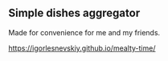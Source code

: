 ## Simple dishes aggregator

Made for convenience for me and my friends.

https://igorlesnevskiy.github.io/mealty-time/
